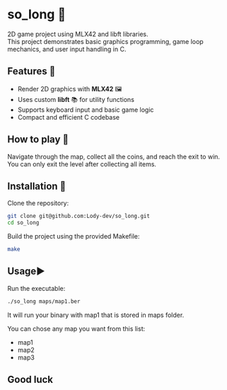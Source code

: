 # so_long 🐍

2D game project using MLX42 and libft libraries.  
This project demonstrates basic graphics programming, game loop mechanics, and user input handling in C.

## Features 🚀

- Render 2D graphics with **MLX42** 🖼️
- Uses custom **libft** 📚 for utility functions
- Supports keyboard input and basic game logic
- Compact and efficient C codebase

## How  to play 🎯
Navigate through the map, collect all the coins, and reach the exit to win.
You can only exit the level after collecting all items.

## Installation 🔧

Clone the repository:


```bash
git clone git@github.com:Lody-dev/so_long.git
cd so_long
```
Build the project using the provided Makefile:
```bash
make
```

## Usage▶️

Run the executable:

```bash
./so_long maps/map1.ber
```
It will run your binary with map1 that is stored in maps folder.

You can chose any map you want from this list:

- map1
- map2
- map3

## Good luck
